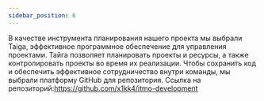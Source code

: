 ```yaml
---
sidebar_position: 6
---
```


В качестве инструмента планирования нашего проекта мы выбрали Taiga, эффективное программное обеспечение для управления проектами. Тайга позволяет планировать проекты и ресурсы, а также контролировать проекты во время их реализации.
Чтобы сохранить код и обеспечить эффективное сотрудничество внутри команды, мы выбрали платформу GitHub для репозитория. Ссылка на репозиторий:https://github.com/x1kk4/itmo-development
